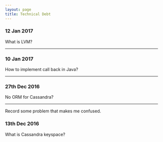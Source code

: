 ```yaml
---
layout: page
title: Technical Debt
---
```

### 12 Jan 2017

What is LVM?

---

### 10 Jan 2017

How to implement call back in Java?

---

### 27th Dec 2016

No ORM for Cassandra?

---

Record some problem that makes me confused.

### 13th Dec 2016

What is Cassandra keyspace?
